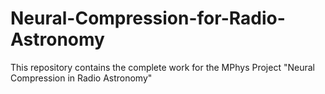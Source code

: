 # Neural-Compression-for-Radio-Astronomy

This repository contains the complete work for the MPhys Project "Neural Compression in Radio Astronomy"
